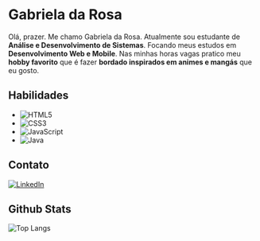
# Gabriela da Rosa

Olá, prazer. Me chamo Gabriela da Rosa. Atualmente sou estudante de **Análise e Desenvolvimento de Sistemas**. Focando meus estudos em **Desenvolvimento Web e Mobile**. Nas minhas horas vagas pratico meu **hobby favorito** que é fazer **bordado inspirados em animes e mangás** que eu gosto. 


## Habilidades
- ![HTML5](https://img.shields.io/badge/HTML5-000?style=for-the-badge&logo=html5) 
- ![CSS3](https://img.shields.io/badge/CSS3-000?style=for-the-badge&logo=css3&logoColor=264CE4)
- ![JavaScript](https://img.shields.io/badge/JavaScript-000?style=for-the-badge&logo=javascript)
- ![Java](https://img.shields.io/badge/Java-000?style=for-the-badge&logo=java)


## Contato
[![LinkedIn](https://img.shields.io/badge/LinkedIn-000?style=for-the-badge&logo=linkedin&logoColor=0E76A8)](https://www.linkedin.com/in/gabrieladarosa/)

## Github Stats
![Top Langs](https://github-readme-stats-git-masterrstaa-rickstaa.vercel.app/api/top-langs/?username=gabrieladarosa&layout=compact&bg_color=000&border_color=30A3DC&title_color=E94D5F&text_color=FFF)